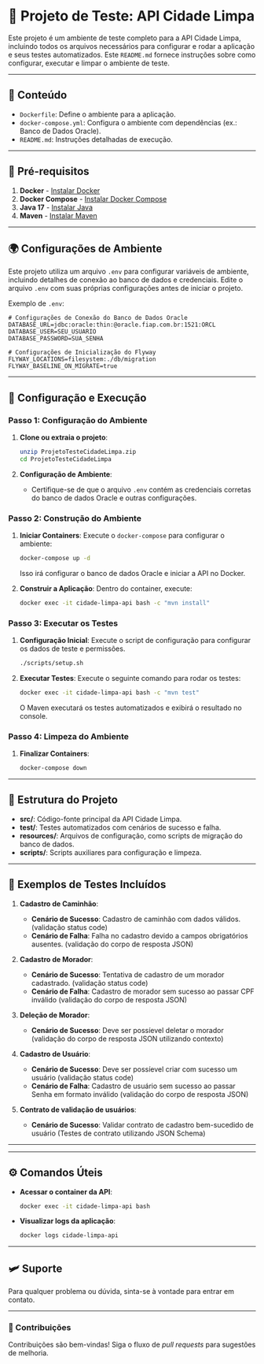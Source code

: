 # 🚛 Projeto de Teste: API Cidade Limpa

Este projeto é um ambiente de teste completo para a API Cidade Limpa, incluindo todos os arquivos necessários para configurar e rodar a aplicação e seus testes automatizados. Este `README.md` fornece instruções sobre como configurar, executar e limpar o ambiente de teste.

---

## 🧾 Conteúdo

- `Dockerfile`: Define o ambiente para a aplicação.
- `docker-compose.yml`: Configura o ambiente com dependências (ex.: Banco de Dados Oracle).
- `README.md`: Instruções detalhadas de execução.

---

## 🔧 Pré-requisitos

1. **Docker** - [Instalar Docker](https://docs.docker.com/get-docker/)
2. **Docker Compose** - [Instalar Docker Compose](https://docs.docker.com/compose/install/)
3. **Java 17** - [Instalar Java](https://adoptopenjdk.net/)
4. **Maven** - [Instalar Maven](https://maven.apache.org/)

---

## 🌍 Configurações de Ambiente

Este projeto utiliza um arquivo `.env` para configurar variáveis de ambiente, incluindo detalhes de conexão ao banco de dados e credenciais. Edite o arquivo `.env` com suas próprias configurações antes de iniciar o projeto.

Exemplo de `.env`:

```properties
# Configurações de Conexão do Banco de Dados Oracle
DATABASE_URL=jdbc:oracle:thin:@oracle.fiap.com.br:1521:ORCL
DATABASE_USER=SEU_USUARIO
DATABASE_PASSWORD=SUA_SENHA

# Configurações de Inicialização do Flyway
FLYWAY_LOCATIONS=filesystem:./db/migration
FLYWAY_BASELINE_ON_MIGRATE=true
```

---

## 🚀 Configuração e Execução

### Passo 1: Configuração do Ambiente

1. **Clone ou extraia o projeto**:
   ```bash
   unzip ProjetoTesteCidadeLimpa.zip
   cd ProjetoTesteCidadeLimpa
   ```

2. **Configuração de Ambiente**:
   - Certifique-se de que o arquivo `.env` contém as credenciais corretas do banco de dados Oracle e outras configurações.

### Passo 2: Construção do Ambiente

1. **Iniciar Containers**:
   Execute o `docker-compose` para configurar o ambiente:
   ```bash
   docker-compose up -d
   ```
   Isso irá configurar o banco de dados Oracle e iniciar a API no Docker.

2. **Construir a Aplicação**:
   Dentro do container, execute:
   ```bash
   docker exec -it cidade-limpa-api bash -c "mvn install"
   ```

### Passo 3: Executar os Testes

1. **Configuração Inicial**:
   Execute o script de configuração para configurar os dados de teste e permissões.
   ```bash
   ./scripts/setup.sh
   ```

2. **Executar Testes**:
   Execute o seguinte comando para rodar os testes:
   ```bash
   docker exec -it cidade-limpa-api bash -c "mvn test"
   ```

   O Maven executará os testes automatizados e exibirá o resultado no console.

### Passo 4: Limpeza do Ambiente

1. **Finalizar Containers**:
   ```bash
   docker-compose down
   ```
---

## 📄 Estrutura do Projeto

- **src/**: Código-fonte principal da API Cidade Limpa.
- **test/**: Testes automatizados com cenários de sucesso e falha.
- **resources/**: Arquivos de configuração, como scripts de migração do banco de dados.
- **scripts/**: Scripts auxiliares para configuração e limpeza.

---

## 📜 Exemplos de Testes Incluídos

1. **Cadastro de Caminhão**:
   - **Cenário de Sucesso**: Cadastro de caminhão com dados válidos. (validação status code)
   - **Cenário de Falha**: Falha no cadastro devido a campos obrigatórios ausentes. (validação do corpo de resposta JSON)

2. **Cadastro de Morador**:
   - **Cenário de Sucesso**: Tentativa de cadastro de um morador cadastrado. (validação status code)
   - **Cenário de Falha**: Cadastro de morador sem sucesso ao passar CPF inválido (validação do corpo de resposta JSON)

3. **Deleção de Morador**:
   - **Cenário de Sucesso**: Deve ser possíevel deletar o morador (validação do corpo de resposta JSON utilizando contexto)

4. **Cadastro de Usuário**:
   - **Cenário de Sucesso**: Deve ser possíevel criar com sucesso um usuário (validação status code)
   - **Cenário de Falha**: Cadastro de usuário sem sucesso ao passar Senha em formato inválido (validação do corpo de resposta JSON)
     
5. **Contrato de validação de usuários**:    
   - **Cenário de Sucesso**: Validar contrato de cadastro bem-sucedido de usuário (Testes de contrato utilizando JSON Schema)
---

---

## ⚙️ Comandos Úteis

- **Acessar o container da API**:
  ```bash
  docker exec -it cidade-limpa-api bash
  ```

- **Visualizar logs da aplicação**:
  ```bash
  docker logs cidade-limpa-api
  ```

---

## 🛩️ Suporte

Para qualquer problema ou dúvida, sinta-se à vontade para entrar em contato.

---

### 🎉 Contribuições

Contribuições são bem-vindas! Siga o fluxo de _pull requests_ para sugestões de melhoria.

